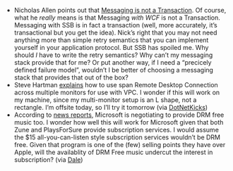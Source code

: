 -   Nicholas Allen points out that [Messaging is not a
    Transaction](http://blogs.msdn.com/drnick/archive/2007/04/05/messaging-is-not-a-transaction.aspx).
    Of course, what he *really* means is that Messaging *with WCF* is
    not a Transaction. Messaging with SSB is in fact a transaction
    (well, more accurately, it’s transactional but you get the idea).
    Nick’s right that you may not need anything more than simple retry
    semantics that you can implement yourself in your application
    protocol. But SSB has spoiled me. Why should *I* have to write the
    retry semantics? Why can’t my messaging stack provide that for me?
    Or put another way, if I need a “precicely defined failure model”,
    wouldn’t I be better of choosing a messaging stack that provides
    that out of the box?
-   Steve Hartman
    [explains](http://stevenharman.net/blog/archive/2007/04/03/Using-Virtual-PC-with-Multiple-Monitors-Sort-Of.aspx)
    how to use span Remote Desktop Connection across multiple monitors
    for use with VPC. I wonder if this will work on my machine, since my
    multi-monitor setup is an L shape, not a rectangle. I’m offsite
    today, so I’ll try it tomorrow (via
    [DotNetKicks](http://www.dotnetkicks.com/tipsandtricks/Using_Virtual_PC_with_Multiple_Monitors_Sort_Of))
-   According to [news
    reports](http://seattletimes.nwsource.com/html/businesstechnology/2003652014_zune05.html),
    Microsoft is negotiating to provide DRM free music too. I wonder how
    well this will work for Microsoft given that both Zune and
    PlaysForSure provide subscription services. I would assume the \$15
    all-you-can-listen style subscription services wouldn’t be DRM free.
    Given that program is one of the (few) selling points they have over
    Apple, will the availablity of DRM Free music undercut the interest
    in subscription? (via
    [Dale](http://halfmybrain.spaces.live.com/Blog/cns!DF6CA820250998D2!388.entry))

